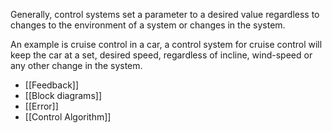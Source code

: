 Generally, control systems set a parameter to a desired value regardless to changes to the environment of a system or changes in the system.

An example is cruise control in a car, a control system for cruise control will keep the car at a set, desired speed, regardless of incline, wind-speed or any other change in the system.

- [[Feedback]]
- [[Block diagrams]]
- [[Error]]
- [[Control Algorithm]]